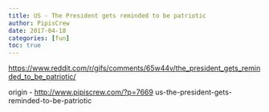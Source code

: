 ```yaml
---
title: US - The President gets reminded to be patriotic
author: PipisCrew
date: 2017-04-18
categories: [fun]
toc: true
---
```


https://www.reddit.com/r/gifs/comments/65w44v/the_president_gets_reminded_to_be_patriotic/

origin - http://www.pipiscrew.com/?p=7669 us-the-president-gets-reminded-to-be-patriotic